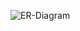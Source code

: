 ![ER-Diagram](https://user-images.githubusercontent.com/70815887/207887112-f1a2e66b-fce4-47bd-8096-a6b1f63eb671.png)
